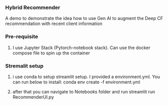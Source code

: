 ### Hybrid Recommender

A demo to demonstrate the idea how to use Gen AI to augment the Deep CF recommendation with recent client information


### Pre-requisite
1. I use Jupyter Stack (Pytorch-notebook stack). Can use the docker compose file to spin up the container

### Stremalit setup
1. i use conda to setup streamlit setup. I provided a environment.yml. You can run below to install:
     conda env create -f environment.yml

2. after that you can navigate to Notebooks folder and run
   streamlit run RecommenderUI.py

